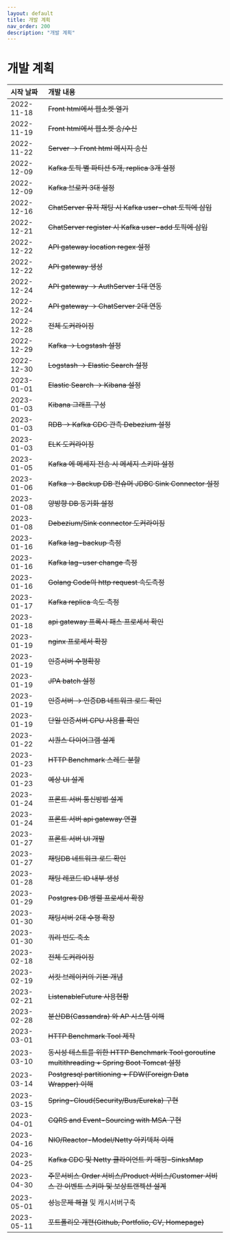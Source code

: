 ```yaml
---
layout: default
title: 개발 계획
nav_order: 200
description: "개발 계획"
---
```


# 개발 계획

| 시작 날짜      | 개발 내용                                                                                |
|:-----------|:-------------------------------------------------------------------------------------|
| 2022-11-18 | ~~Front html에서 웹소켓 열기~~                                                              |
| 2022-11-19 | ~~Front html에서 웹소켓 송/수신~~                                                            |
| 2022-11-22 | ~~Server → Front html 메시지 송신~~                                                       |
| 2022-12-09 | ~~Kafka 토픽 별 파티션 5개, replica 3개 설정~~                                                 |
| 2022-12-09 | ~~Kafka 브로커 3대 설정~~                                                                  |
| 2022-12-16 | ~~ChatServer 유저 채팅 시 Kafka user-chat 토픽에 삽입~~                                        |
| 2022-12-21 | ~~ChatServer register 시 Kafka user-add 토픽에 삽입~~                                      |
| 2022-12-22 | ~~API gateway location regex 설정~~                                                    |
| 2022-12-22 | ~~API gateway 생성~~                                                                   |
| 2022-12-24 | ~~API gateway → AuthServer 1대 연동~~                                                   |
| 2022-12-24 | ~~API gateway → ChatServer 2대 연동~~                                                   |
| 2022-12-28 | ~~전체 도커라이징~~                                                                         |
| 2022-12-29 | ~~Kafka → Logstash 설정~~                                                              |
| 2022-12-30 | ~~Logstash → Elastic Search 설정~~                                                     |
| 2023-01-01 | ~~Elastic Search → Kibana 설정~~                                                       |
| 2023-01-03 | ~~Kibana 그래프 구성~~                                                                    |
| 2023-01-03 | ~~RDB → Kafka CDC 관측 Debezium 설정~~                                                   |
| 2023-01-03 | ~~ELK 도커라이징~~                                                                        |
| 2023-01-05 | ~~Kafka 에 메세지 전송 시 메세지 스키마 설정~~                                                      |
| 2023-01-06 | ~~Kafka → Backup DB 컨슈머 JDBC Sink Connector 설정~~                                     |
| 2023-01-08 | ~~양방향 DB 동기화 설정~~                                                                    |
| 2023-01-08 | ~~Debezium/Sink connector 도커라이징~~                                                    |
| 2023-01-16 | ~~Kafka lag-backup 측정~~                                                              |
| 2023-01-16 | ~~Kafka lag-user change 측정~~                                                         |
| 2023-01-16 | ~~Golang Code의 http request 속도측정~~                                                   |
| 2023-01-17 | ~~Kafka replica 속도 측정~~                                                              |
| 2023-01-18 | ~~api gateway 프록시 패스 프로세서 확인~~                                                       |
| 2023-01-19 | ~~nginx 프로세서 확장~~                                                                    |
| 2023-01-19 | ~~인증서버 수평확장~~                                                                        |
| 2023-01-19 | ~~JPA batch 설정~~                                                                     |
| 2023-01-19 | ~~인증서버 → 인증DB 네트워크 로드 확인~~                                                           |
| 2023-01-19 | ~~단일 인증서버 CPU 사용률 확인~~                                                               |
| 2023-01-22 | ~~시퀀스 다이어그램 설계~~                                                                     |
| 2023-01-23 | ~~HTTP Benchmark 스레드 분할~~                                                            |
| 2023-01-23 | ~~예상 UI 설계~~                                                                         |
| 2023-01-24 | ~~프론트 서버 통신방법 설계~~                                                                   |
| 2023-01-24 | ~~프론트 서버 api gateway 연결~~                                                            |
| 2023-01-27 | ~~프론트 서버 UI 개발~~                                                                     |
| 2023-01-27 | ~~채팅DB 네트워크 로드 확인~~                                                                  |
| 2023-01-28 | ~~채팅 레코드 ID 내부 생성~~                                                                  |
| 2023-01-29 | ~~Postgres DB 병렬 프로세서 확장~~                                                           |
| 2023-01-30 | ~~채팅서버 2대 수평 확장~~                                                                    |
| 2023-01-30 | ~~쿼리 빈도 축소~~                                                                         |
| 2023-02-18 | ~~전체 도커라이징~~                                                                         |
| 2023-02-19 | ~~서킷 브레이커의 기본 개념~~                                                                   |
| 2023-02-21 | ~~ListenableFuture 사용현황~~                                                            |
| 2023-02-28 | ~~분산DB(Cassandra) 와 AP 시스템 이해~~                                                      |
| 2023-03-01 | ~~HTTP Benchmark Tool 제작~~                                                           |
| 2023-03-10 | ~~동시성 테스트를 위한 HTTP Benchmark Tool goroutine multithreading + Spring Boot Tomcat 설정~~ |
| 2023-03-14 | ~~Postgresql partitioning + FDW(Foreign Data Wrapper) 이해~~                           |
| 2023-03-15 | ~~Spring-Cloud(Security/Bus/Eureka) 구현~~                                             |
| 2023-04-01 | ~~CQRS and Event-Sourcing with MSA 구현~~                                              |
| 2023-04-16 | ~~NIO/Reactor-Model/Netty 아키텍처 이해~~                                                  |
| 2023-04-25 | ~~Kafka CDC 및 Netty 클라이언트 키 매핑-SinksMap~~                                            |
| 2023-04-30 | ~~주문서비스 Order 서비스/Product 서비스/Customer 서비스 간 이벤트 스키마 및 보상트랜젝션 설계~~                   |
| 2023-05-01 | ~~성능문제 해결~~ 및 캐시서버구축                                                                 |
| 2023-05-11 | ~~포트폴리오 개편(Github, Portfolio, CV, Homepage)~~                                        |


